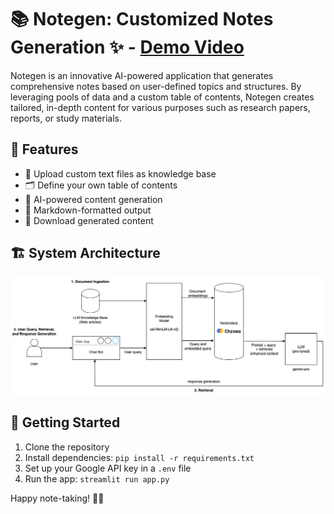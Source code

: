 # 📚 Notegen: Customized Notes Generation ✨ - [Demo Video](https://www.youtube.com/watch?v=k_jEBhGScaA&feature=youtu.be&themeRefresh=1)

Notegen is an innovative AI-powered application that generates comprehensive notes based on user-defined topics and structures. By leveraging pools of data and a custom table of contents, Notegen creates tailored, in-depth content for various purposes such as research papers, reports, or study materials.

## 🚀 Features

- 📄 Upload custom text files as knowledge base
- 🗂️ Define your own table of contents
- 🤖 AI-powered content generation
- 📝 Markdown-formatted output
- 💾 Download generated content

## 🏗️ System Architecture
![System Architecture](notegenSystemArchitecture.png)

## 🚦 Getting Started

1. Clone the repository
2. Install dependencies: `pip install -r requirements.txt`
3. Set up your Google API key in a `.env` file
4. Run the app: `streamlit run app.py`

Happy note-taking! 📝🎉
